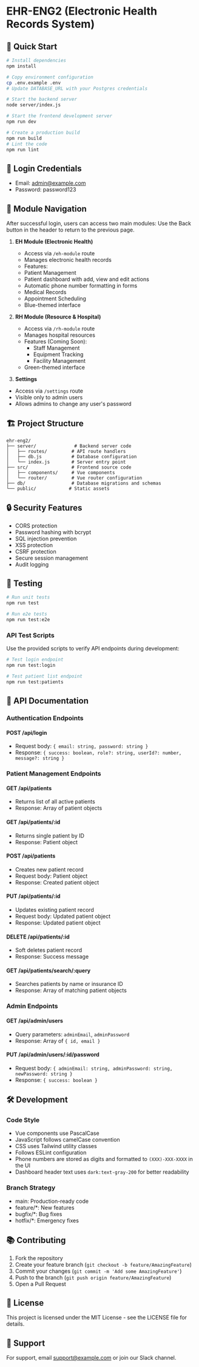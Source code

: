 # EHR-ENG2 (Electronic Health Records System)

## 🚀 Quick Start

```bash
# Install dependencies
npm install

# Copy environment configuration
cp .env.example .env
# Update DATABASE_URL with your Postgres credentials

# Start the backend server
node server/index.js

# Start the frontend development server
npm run dev

# Create a production build
npm run build
# Lint the code
npm run lint
```

## 🔑 Login Credentials

- Email: admin@example.com
- Password: password123

## 📱 Module Navigation

After successful login, users can access two main modules:
  Use the Back button in the header to return to the previous page.

1. **EH Module (Electronic Health)**
   - Access via `/eh-module` route
   - Manages electronic health records
   - Features:
    - Patient Management
    - Patient dashboard with add, view and edit actions
    - Automatic phone number formatting in forms
    - Medical Records
    - Appointment Scheduling
   - Blue-themed interface

2. **RH Module (Resource & Hospital)**
   - Access via `/rh-module` route
   - Manages hospital resources
   - Features (Coming Soon):
     - Staff Management
     - Equipment Tracking
     - Facility Management
   - Green-themed interface

3. **Settings**
  - Access via `/settings` route
  - Visible only to admin users
  - Allows admins to change any user's password

## 🏗️ Project Structure

```
ehr-eng2/
├── server/              # Backend server code
│   ├── routes/         # API route handlers
│   ├── db.js           # Database configuration
│   └── index.js        # Server entry point
├── src/                # Frontend source code
│   ├── components/     # Vue components
│   └── router/         # Vue router configuration
├── db/                 # Database migrations and schemas
└── public/            # Static assets
```

## 🔒 Security Features

- CORS protection
- Password hashing with bcrypt
- SQL injection prevention
- XSS protection
- CSRF protection
- Secure session management
- Audit logging

## 🧪 Testing

```bash
# Run unit tests
npm run test

# Run e2e tests
npm run test:e2e
```

### API Test Scripts

Use the provided scripts to verify API endpoints during development:

```bash
# Test login endpoint
npm run test:login

# Test patient list endpoint
npm run test:patients
```

## 📝 API Documentation

### Authentication Endpoints

#### POST /api/login
- Request body: `{ email: string, password: string }`
- Response: `{ success: boolean, role?: string, userId?: number, message?: string }`

### Patient Management Endpoints

#### GET /api/patients
- Returns list of all active patients
- Response: Array of patient objects

#### GET /api/patients/:id
- Returns single patient by ID
- Response: Patient object

#### POST /api/patients
- Creates new patient record
- Request body: Patient object
- Response: Created patient object

#### PUT /api/patients/:id
- Updates existing patient record
- Request body: Updated patient object
- Response: Updated patient object

#### DELETE /api/patients/:id
- Soft deletes patient record
- Response: Success message

#### GET /api/patients/search/:query
- Searches patients by name or insurance ID
- Response: Array of matching patient objects

### Admin Endpoints

#### GET /api/admin/users
  - Query parameters: `adminEmail`, `adminPassword`
  - Response: Array of `{ id, email }`

#### PUT /api/admin/users/:id/password
  - Request body: `{ adminEmail: string, adminPassword: string, newPassword: string }`
  - Response: `{ success: boolean }`

## 🛠️ Development

### Code Style
- Vue components use PascalCase
- JavaScript follows camelCase convention
- CSS uses Tailwind utility classes
- Follows ESLint configuration
- Phone numbers are stored as digits and formatted to `(XXX)-XXX-XXXX` in the UI
- Dashboard header text uses `dark:text-gray-200` for better readability

### Branch Strategy
- main: Production-ready code
- feature/*: New features
- bugfix/*: Bug fixes
- hotfix/*: Emergency fixes

## 📚 Contributing

1. Fork the repository
2. Create your feature branch (`git checkout -b feature/AmazingFeature`)
3. Commit your changes (`git commit -m 'Add some AmazingFeature'`)
4. Push to the branch (`git push origin feature/AmazingFeature`)
5. Open a Pull Request

## 📄 License

This project is licensed under the MIT License - see the LICENSE file for details.

## 🤝 Support

For support, email support@example.com or join our Slack channel.
